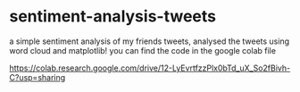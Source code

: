 # sentiment-analysis-tweets
a simple sentiment analysis of my friends tweets, analysed the tweets using word cloud and matplotlib!
you can find the code in the google colab file

https://colab.research.google.com/drive/12-LyEvrtfzzPlx0bTd_uX_So2fBivh-C?usp=sharing
